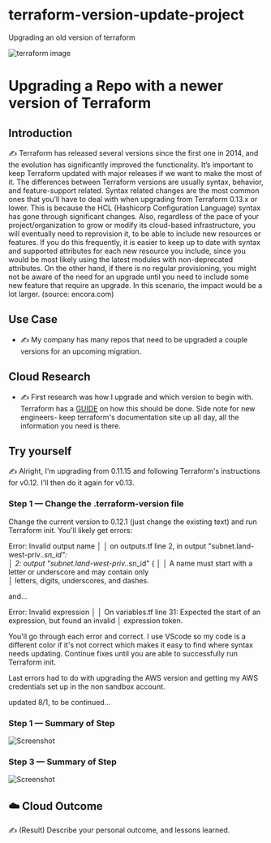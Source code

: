 # terraform-version-update-project
Upgrading an old version of terraform 

![terraform image](https://opennebula.io/wp-content/uploads/2020/12/Terraform_2-scaled.jpg)

# Upgrading a Repo with a newer version of Terraform

## Introduction

✍️ Terraform has released several versions since the first one in 2014, and the evolution has significantly improved the functionality. It’s important to keep Terraform updated with major releases if we want to make the most of it. The differences between Terraform versions are usually syntax, behavior, and feature-support related. Syntax related changes are the most common ones that you’ll have to deal with when upgrading from Terraform 0.13.x or lower. This is because the HCL (Hashicorp Configuration Language) syntax has gone through significant changes. Also, regardless of the pace of your project/organization to grow or modify its cloud-based infrastructure, you will eventually need to reprovision it, to be able to include new resources or features. If you do this frequently, it is easier to keep up to date with syntax and supported attributes for each new resource you include, since you would be most likely using the latest modules with non-deprecated attributes. On the other hand, if there is no regular provisioning, you might not be aware of the need for an upgrade until you need to include some new feature that require an upgrade. In this scenario, the impact would be a lot larger. (source: encora.com)

## Use Case

- ✍️ My company has many repos that need to be upgraded a couple versions for an upcoming migration.

## Cloud Research

- ✍️ First research was how I upgrade and which version to begin with. Terraform has a [GUIDE](https://www.terraform.io/language/upgrade-guides) on how this should be done. Side note for new engineers- keep terraform's documentation site up all day, all the information you need is there. 

## Try yourself

✍️ Alright, I'm upgrading from 0.11.15 and following Terraform's instructions for v0.12. I'll then do it again for v0.13. 


### Step 1 — Change the .terraform-version file

Change the current version to 0.12.1 (just change the existing text) and run Terraform init. You'll likely get errors:

Error: Invalid output name
│
│   on outputs.tf line 2, in output "subnet.land-west-priv.*.sn_id":        
│    2: output "subnet.land-west-priv.*.sn_id" {
│
│ A name must start with a letter or underscore and may contain only        
│ letters, digits, underscores, and dashes.

and...

Error: Invalid expression
│
│ On variables.tf line 31: Expected the start of an expression, but found an invalid
│ expression token.

You'll go through each error and correct. I use VScode so my code is a different color if it's not correct which makes it easy to find where syntax needs updating. Continue fixes until you are able to successfully run Terraform init.

Last errors had to do with upgrading the AWS version and getting my AWS credentials set up in the non sandbox account. 

updated 8/1, to be continued...

### Step 1 — Summary of Step

![Screenshot](https://via.placeholder.com/500x300)

### Step 3 — Summary of Step

![Screenshot](https://via.placeholder.com/500x300)

## ☁️ Cloud Outcome

✍️ (Result) Describe your personal outcome, and lessons learned.

